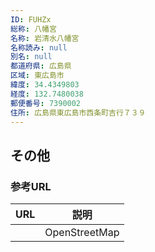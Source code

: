 ```yaml
---
ID: FUHZx
総称: 八幡宮
名称: 岩清水八幡宮
名称読み: null
別名: null
都道府県: 広島県
区域: 東広島市
緯度: 34.4349803
経度: 132.7480038
郵便番号: 7390002
住所: 広島県東広島市西条町吉行７３９
---
```


## その他

### 参考URL

| URL | 説明          |
| --- | ------------- |
|     | OpenStreetMap |
